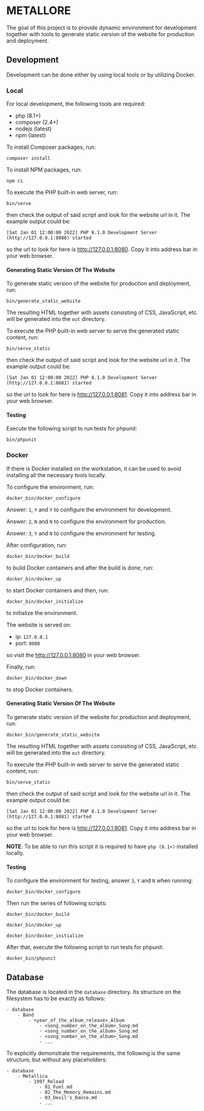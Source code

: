 # METALLORE

The goal of this project is to provide dynamic environment for development together with tools to generate static version of the website for production and deployment.

## Development

Development can be done either by using local tools or by utilizing Docker.

### Local

For local development, the following tools are required:

- php (8.1+)
- composer (2.4+)
- nodejs (latest)
- npm (latest)

To install Composer packages, run:

```
composer install
```

To install NPM packages, run:

```
npm ci
```

To execute the PHP built-in web server, run:

```
bin/serve
```

then check the output of said script and look for the website url in it. The example output could be:

```
[Sat Jan 01 12:00:00 2022] PHP 8.1.0 Development Server (http://127.0.0.1:8080) started
```

so the url to look for here is http://127.0.0.1:8080. Copy it into address bar in your web browser.

#### Generating Static Version Of The Website

To generate static version of the website for production and deployment, run:

```
bin/generate_static_website
```

The resulting HTML together with assets consisting of CSS, JavaScript, etc. will be generated into the `out` directory.

To execute the PHP built-in web server to serve the generated static content, run:

```
bin/serve_static
```

then check the output of said script and look for the website url in it. The example output could be:

```
[Sat Jan 01 12:00:00 2022] PHP 8.1.0 Development Server (http://127.0.0.1:8081) started
```

so the url to look for here is http://127.0.0.1:8081. Copy it into address bar in your web browser.

#### Testing

Execute the following script to run tests for phpunit:

```
bin/phpunit
```

### Docker

If there is Docker installed on the workstation, it can be used to avoid installing all the necessary tools locally.

To configure the environment, run:

```
docker_bin/docker_configure
```

Answer: `1`, `Y` and `Y` to configure the environment for development.

Answer: `2`, `N` and `N` to configure the environment for production.

Answer: `3`, `Y` and `N` to configure the environment for testing.

After configuration, run:

```
docker_bin/docker_build
```

to build Docker containers and after the build is done, run:

```
docker_bin/docker_up
```

to start Docker containers and then, run:

```
docker_bin/docker_initialize
```

to initialize the environment.

The website is served on:

- ip: `127.0.0.1`
- port: `8080`

so visit the http://127.0.0.1:8080 in your web browser.

Finally, run:

```
docker_bin/docker_down
```

to stop Docker containers.

#### Generating Static Version Of The Website

To generate static version of the website for production and deployment, run:

```
docker_bin/generate_static_website
```

The resulting HTML together with assets consisting of CSS, JavaScript, etc. will be generated into the `out` directory.

To execute the PHP built-in web server to serve the generated static content, run:

```
bin/serve_static
```

then check the output of said script and look for the website url in it. The example output could be:

```
[Sat Jan 01 12:00:00 2022] PHP 8.1.0 Development Server (http://127.0.0.1:8081) started
```

so the url to look for here is http://127.0.0.1:8081. Copy it into address bar in your web browser.

**NOTE**: To be able to run this script it is required to have `php (8.1+)` installed locally.

#### Testing

To configure the environment for testing, answer `3`, `Y` and `N` when running:

```
docker_bin/docker_configure
```

Then run the series of following scripts:

```
docker_bin/docker_build
```

```
docker_bin/docker_up
```

```
docker_bin/docker_initialize
```

After that, execute the following script to run tests for phpunit:

```
docker_bin/phpunit
```

## Database

The database is located in the `database` directory. Its structure on the filesystem has to be exactly as follows:

```
- database
    - Band
        - <year_of_the_album_release>_Album
            - <song_number_on_the_album>_Song.md
            - <song_number_on_the_album>_Song.md
            - <song_number_on_the_album>_Song.md
            - ...
```

To explicitly demonstrate the requirements, the following is the same structure, but without any placeholders:

```
- database
    - Metallica
        - 1997_Reload
            - 01_Fuel.md
            - 02_The_Memory_Remains.md
            - 03_Devil's_Dance.md
            - ...
```
